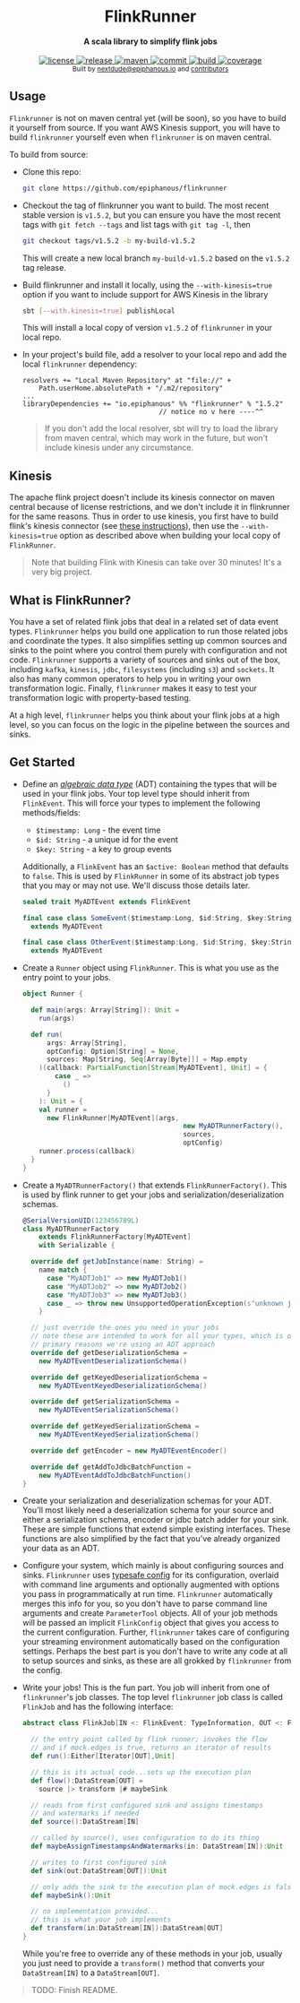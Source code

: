 <h1 align="center">FlinkRunner</h1>

<div align="center">
  <strong>A scala library to simplify flink jobs</strong>
</div>

<div align="center">
<br />
<!-- license -->
<a href="https://github.com/epiphanous/flinkrunner/blob/master/LICENSE" title="License">
  <img src="https://img.shields.io/badge/license-MIT-brightgreen.svg" alt="license"/>
</a>
<!-- release -->
<a href="#releases" title="Release">
  <img src="https://img.shields.io/github/release/epiphanous/flinkrunner.svg" alt="release" />
</a>
<!-- maven central -->
<a href="#maven">
  <img src="https://img.shields.io/maven-central/v/io.epiphanous/flinkrunner.svg" alt="maven" />
</a>
<!-- last commit -->
<a href="https://github.com/epiphanous/flinkrunner/commits" title="Last Commit">
  <img src="https://img.shields.io/github/last-commit/epiphanous/flinkrunner.svg" alt="commit" />
</a>
<!-- build -->
<a href="https://travis-ci.com/epiphanous/flinkrunner">
  <img src="https://img.shields.io/travis/com/epiphanous/flinkrunner.svg" alt="build" />
</a>
<!-- coverage -->
<a href="https://coveralls.io/github/epiphanous/flinkrunner" title="Coverage">
  <img src="https://coveralls.io/repos/github/epiphanous/flinkrunner/badge.svg?branch=master" alt="coverage" />
</a>
</div>

<div align="center">
  <sub>Built by
  <a href="https://twitter.com/epiphanous">nextdude@epiphanous.io</a> and
  <a href="https://github.com/epiphanous/flinkrunner/graphs/contributors">
    contributors
  </a>
</div>

## Usage

`Flinkrunner` is not on maven central yet (will be soon), so you have to build it yourself from source. If you
want AWS Kinesis support, you will have to build `flinkrunner` yourself even when `flinkrunner` is on maven central.

To build from source: 

* Clone this repo:

    ```bash
    git clone https://github.com/epiphanous/flinkrunner
    ```

* Checkout the tag of flinkrunner you want to build. The most recent stable version is
  `v1.5.2`, but you can ensure you have the most recent tags with `git fetch --tags` and 
  list tags with `git tag -l`, then
  
    ```bash
    git checkout tags/v1.5.2 -b my-build-v1.5.2
    ```
    
   This will create a new local branch `my-build-v1.5.2` based on the `v1.5.2` tag release.
      
* Build flinkrunner and install it locally, using the `--with-kinesis=true` option if you want
  to include support for AWS Kinesis in the library

    ```bash
    sbt [--with.kinesis=true] publishLocal
    ```
    
  This will install a local copy of version `v1.5.2` of `flinkrunner` in your local repo.

* In your project's build file, add a resolver to your local repo and add the local
  `flinkrunner` dependency:

    ```sbtshell
    resolvers += "Local Maven Repository" at "file://" +
        Path.userHome.absolutePath + "/.m2/repository" 
    ...
    libraryDependencies += "io.epiphanous" %% "flinkrunner" % "1.5.2"
                                      // notice no v here ----^^
    ```
  > If you don't add the local resolver, sbt will try to load the library from maven central, which
  may work in the future, but won't include kinesis under any circumstance.
  
## Kinesis

The apache flink project doesn't include its kinesis connector on maven
central because of license restrictions, and we don't include it in flinkrunner for the same reasons.
Thus in order to use kinesis, you first have to build flink's kinesis connector (see 
[these instructions](https://ci.apache.org/projects/flink/flink-docs-stable/dev/connectors/kinesis.html)),
then use the `--with-kinesis=true` option as described above when building your local copy of `FlinkRunner`.

> Note that building Flink with Kinesis can take over 30 minutes! It's a very big project.


## What is FlinkRunner?

You have a set of related flink jobs that deal in a related set of
data event types. `Flinkrunner` helps you build one application to run
those related jobs and coordinate the types. It also simplifies setting
up common sources and sinks to the point where you control them purely
with configuration and not code. `Flinkrunner` supports a variety of sources
and sinks out of the box, including `kafka`, `kinesis`, `jdbc`, `filesystems`
(including `s3`) and `sockets`. It also has many common
operators to help you in writing your own transformation logic. Finally, `flinkrunner`
makes it easy to test your transformation logic with property-based testing.

At a high level, `flinkrunner` helps you think about your flink jobs at a high level,
so you can focus on the logic in the pipeline between the sources and sinks.

## Get Started

* Define an
[*algebraic data type*](http://tpolecat.github.io/presentations/algebraic_types.html#1)
(ADT) containing the types that will be used in your flink jobs. Your top level type
should inherit from `FlinkEvent`. This will force your types to implement the following
methods/fields:

  * `$timestamp: Long` - the event time
  * `$id: String` - a unique id for the event
  * `$key: String` - a key to group events

  Additionally, a `FlinkEvent` has an `$active: Boolean` method that defaults to `false`.
  This is used by `FlinkRunner` in some of its abstract job types that you may or may not
  use. We'll discuss those details later.

  ```scala
  sealed trait MyADTEvent extends FlinkEvent

  final case class SomeEvent($timestamp:Long, $id:String, $key:String, ...)
    extends MyADTEvent

  final case class OtherEvent($timestamp:Long, $id:String, $key:String, ...)
    extends MyADTEvent
  ```

* Create a `Runner` object using `FlinkRunner`. This is what you use as the entry point
to your jobs.

  ```scala
  object Runner {

    def main(args: Array[String]): Unit =
      run(args)

    def run(
        args: Array[String],
        optConfig: Option[String] = None,
        sources: Map[String, Seq[Array[Byte]]] = Map.empty
      )(callback: PartialFunction[Stream[MyADTEvent], Unit] = {
          case _ =>
            ()
        }
      ): Unit = {
      val runner =
        new FlinkRunner[MyADTEvent](args,
                                          new MyADTRunnerFactory(),
                                          sources,
                                          optConfig)
      runner.process(callback)
    }
  }
  ```

* Create a `MyADTRunnerFactory()` that extends `FlinkRunnerFactory()`. This is used
by flink runner to get your jobs and serialization/deserialization schemas.

  ```scala
  @SerialVersionUID(123456789L)
  class MyADTRunnerFactory
      extends FlinkRunnerFactory[MyADTEvent]
      with Serializable {

    override def getJobInstance(name: String) =
      name match {
        case "MyADTJob1" => new MyADTJob1()
        case "MyADTJob2" => new MyADTJob2()
        case "MyADTJob3" => new MyADTJob3()
        case _ => throw new UnsupportedOperationException(s"unknown job $name")
      }

    // just override the ones you need in your jobs
    // note these are intended to work for all your types, which is one of the
    // primary reasons we're using an ADT approach
    override def getDeserializationSchema =
      new MyADTEventDeserializationSchema()

    override def getKeyedDeserializationSchema =
      new MyADTEventKeyedDeserializationSchema()

    override def getSerializationSchema =
      new MyADTEventSerializationSchema()

    override def getKeyedSerializationSchema =
      new MyADTEventKeyedSerializationSchema()

    override def getEncoder = new MyADTEventEncoder()

    override def getAddToJdbcBatchFunction =
      new MyADTEventAddToJdbcBatchFunction()
  }

  ```

* Create your serialization and deserialization schemas for your ADT.
You'll most likely need a deserialization schema
for your source and either a serialization schema, encoder or jdbc batch adder
for your sink. These are simple functions that extend simple existing interfaces.
These functions are also simplified by the fact that you've already organized your
data as an ADT.

* Configure your system, which mainly is about configuring sources and sinks. `Flinkrunner`
uses [typesafe config](https://lightbend.github.io/config/) for its configuration,
overlaid with command line arguments
and optionally augmented with options you pass in programmatically at run time.
`Flinkrunner` automatically merges this info for you, so you don't have
to parse command line arguments and create `ParameterTool` objects.
All of your job methods will be passed an implicit `FlinkConfig` object that
gives you access to
the current configuration. Further, `flinkrunner` takes care of configuring your streaming
environment automatically based on the configuration settings. Perhaps the best part is
you don't have to write any code at all to setup sources and sinks, as these are all
grokked by `flinkrunner` from the config.

* Write your jobs! This is the fun part. You job will inherit from one of `flinkrunner`'s
job classes. The top level `flinkrunner` job class is called `FlinkJob` and has the
following interface:

  ```scala
  abstract class FlinkJob[IN <: FlinkEvent: TypeInformation, OUT <: FlinkEvent: TypeInformation] extends LazyLogging {

    // the entry point called by flink runner; invokes the flow
    // and if mock.edges is true, returns an iterator of results
    def run():Either[Iterator[OUT],Unit]

    // this is its actual code...sets up the execution plan
    def flow():DataStream[OUT] =
      source |> transform |# maybeSink

    // reads from first configured sink and assigns timestamps
    // and watermarks if needed
    def source():DataStream[IN]

    // called by source(), uses configuration to do its thing
    def maybeAssignTimestampsAndWatermarks(in: DataStream[IN]):Unit

    // writes to first configured sink
    def sink(out:DataStream[OUT]):Unit

    // only adds the sink to the execution plan of mock.edges is fals
    def maybeSink():Unit

    // no implementation provided...
    // this is what your job implements
    def transform(in:DataStream[IN]):DataStream[OUT]
  }
  ```

  While you're free to override any of these methods in your job,
  usually you just need to provide a `transform()` method that
  converts your `DataStream[IN]` to a `DataStream[OUT]`.

> TODO: Finish README.

